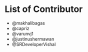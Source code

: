 ﻿# List of Contributor

- @makhalibagas
- @capriz
- @varunvj1
- @justinushermawan
- @SRDeveloperVishal
